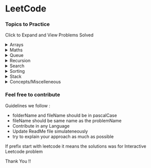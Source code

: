 # LeetCode

### Topics to Practice

Click to Expand and View Problems Solved
<details>
<summary>Arrays</summary>

- https://leetcode.com/problems/two-sum/ (Easy)
- https://leetcode.com/problems/two-sum-ii-input-array-is-sorted/ (Easy)
</details>

<details>
<summary>Maths</summary>

- https://leetcode.com/problems/find-numbers-with-even-number-of-digits/ (Easy)
</details>

<details>
<summary>Queue</summary>

- https://leetcode.com/problems/implement-queue-using-stacks/ (Easy)
- https://leetcode.com/problems/time-needed-to-buy-tickets/ (Easy)
- [https://www.codingninjas.com/reverse-first-k-elements-of-queue](https://www.codingninjas.com/codestudio/guided-paths/data-structures-algorithms/content/118523/offering/1380947?leftPanelTab=0) (Easy)
- https://leetcode.com/problems/design-circular-queue/ (Medium)
- https://leetcode.com/problems/find-the-winner-of-the-circular-game/ (Medium)
</details>

<details>
<summary>Recursion</summary>

- https://leetcode.com/problems/number-of-steps-to-reduce-a-number-to-zero/ (Easy)
</details>


<details>
<summary>Search</summary>

- https://leetcode.com/problems/binary-search/ (Very Easy)
- https://leetcode.com/problems/richest-customer-wealth/ (Very Easy)
- https://leetcode.com/problems/sqrtx/ (Very Easy)
- https://leetcode.com/problems/first-bad-version/ (Very Easy)
- https://leetcode.com/problems/valid-perfect-square/ (Very Easy)
- https://leetcode.com/problems/guess-number-higher-or-lower/ (Very Easy)
- https://leetcode.com/problems/find-smallest-letter-greater-than-target/ (Easy)
- https://leetcode.com/problems/peak-index-in-a-mountain-array/ (Easy)
- https://leetcode.com/problems/find-peak-element/ (Easy)
- https://leetcode.com/problems/arranging-coins/ (Easy)
- https://leetcode.com/problems/check-if-n-and-its-double-exist/ (Easy)
- https://leetcode.com/problems/kth-missing-positive-number/ (Easy)
- https://leetcode.com/problems/intersection-of-two-arrays/ (Easy)
- https://leetcode.com/problems/intersection-of-two-arrays-ii/ (Easy)
- https://leetcode.com/problems/search-insert-position/ (Easy)
- https://leetcode.com/problems/count-negative-numbers-in-a-sorted-matrix/ (Easy)
- https://www.geeksforgeeks.org/find-rotation-count-rotated-sorted-array/ (Easy)
- https://leetcode.com/problems/find-first-and-last-position-of-element-in-sorted-array/ (Easy)
- https://leetcode.com/problems/search-a-2d-matrix/ (Medium)
- https://leetcode.com/problems/search-a-2d-matrix-ii/ (Medium)
- https://leetcode.com/problems/search-in-rotated-sorted-array/ (Medium)
- https://leetcode.com/problems/search-in-rotated-sorted-array-ii/ (Medium)
- https://leetcode.com/problems/single-element-in-a-sorted-array/ (Medium)
- https://leetcode.com/problems/find-in-mountain-array/ (Hard)
</details>

<details>
<summary>Sorting</summary>

- BubbleSort
- CycleSort
    - https://leetcode.com/problems/missing-number/ (Easy)
    - https://leetcode.com/problems/set-mismatch/ (Easy)
    - https://leetcode.com/problems/find-all-numbers-disappeared-in-an-array/submissions/ (Easy)
    - https://leetcode.com/problems/find-the-duplicate-number/ (Medium)
    - https://leetcode.com/problems/find-all-duplicates-in-an-array/ (Medium)

- InsertionSort
- SelectionSort
</details>

<details>
<summary>Stack</summary>

- https://leetcode.com/problems/min-stack/ (Easy)
- https://leetcode.com/problems/backspace-string-compare/ (Easy)
- https://leetcode.com/problems/largest-rectangle-in-histogram/ (Hard)
- https://leetcode.com/problems/maximal-rectangle/ (Hard)
</details>

<details>
<summary>Concepts/Miscelleneous </summary>

- recursion
    - Print Number from 1 to N && from N to 1 && from 1 to N and N to 1 in same
    - Sum and Product (Factorial) of Number from 1 To N
    - Sum and Product of Digits in a  Number
    - Reverse A Number
    - Maximize The Number By Swapping Adjacent Two Digits (Not Yet Solved)

- binarySearch
    - Order Agnostic Binary Search (Binary Search)
    - Search in Infinite Array (Binary Search)
    - Find Binary Search Ceiling Value (Binary Search)
    - Find Binary Search Floor Value(Binary Search)
    - Find Pivot in Rotated Sorted Array (Binary Search)
    - Find Pivot in Rotated Sorted Element with Duplicates  (Binary Search)
    - Rotation Count for Rotated Array (Binary Search)
    - Search in Sorted Row and Column Wise Matrix (Binary Search)
    - Search a Matrix sorted Row and Column wise (Binary Search , Matrix)
    - Search a Sorted Matrix (Binary Search , Matrix)
</details>

### Feel free to contribute
Guidelines we follow :

- folderName and fileName should be in pascalCase
- fileName should be same name as the problemName
- Contribute in any Language
- Update ReadMe file simulateneously
- try to explain your approach as much as possible

If prefix start with leetcode it means the solutions was for Interactive Leetcode problem


Thank You !! 
